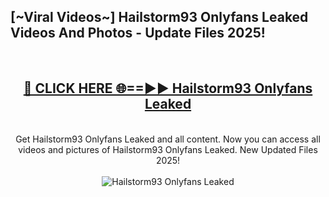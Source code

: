 <h2>[~Viral Videos~] Hailstorm93 Onlyfans Leaked Videos And Photos - Update Files 2025!</h2>
<br>
<div align="center">
<h2><a href="https://top-ai-tools.click/QrbHav" rel="nofollow">🔴 CLICK HERE 🌐==►► Hailstorm93 Onlyfans Leaked</a></h2>
<br>
Get Hailstorm93 Onlyfans Leaked and all content. Now you can access all videos and pictures of Hailstorm93 Onlyfans Leaked. New Updated Files 2025!
<br>
<br>
<a href="https://top-ai-tools.click/QrbHav" rel="nofollow" data-target="animated-image.originalLink"><img src="https://i.ibb.co.com/WyWwxjT/player-gif2.gif" alt="Hailstorm93 Onlyfans Leaked" style="max-width: 100%; display: inline-block;" data-target="animated-image.originalImage"></a>
</div>
<br>